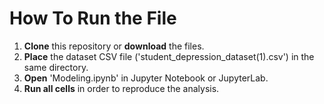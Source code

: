# How To Run the File

1. **Clone** this repository or **download** the files.
2. **Place** the dataset CSV file ('student_depression_dataset(1).csv') in the same directory.
3. **Open** 'Modeling.ipynb' in Jupyter Notebook or JupyterLab.
4. **Run all cells** in order to reproduce the analysis.
